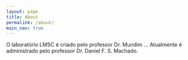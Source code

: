 ```yaml
---
layout: page
title: About
permalink: /about/
main_nav: true
---
```

<!--
![alt text]({{ site.baseurl }}/assets/profile-placeholder.gif "Profile Picture"){:.profile}
-->
O laboratório LMSC é criado pelo professor Dr. Mundim ... Atualmente é administrado
pelo professor Dr. Daniel F. S. Machado.
